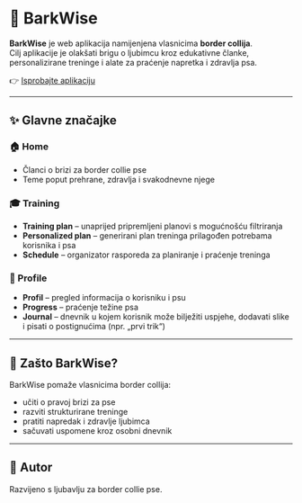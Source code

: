 # 🐾 BarkWise

**BarkWise** je web aplikacija namijenjena vlasnicima **border collija**.  
Cilj aplikacije je olakšati brigu o ljubimcu kroz edukativne članke, personalizirane treninge i alate za praćenje napretka i zdravlja psa.  

👉 [Isprobajte aplikaciju](https://barkwise.netlify.app/)

---

## ✨ Glavne značajke

### 🏠 Home  
- Članci o brizi za border collie pse  
- Teme poput prehrane, zdravlja i svakodnevne njege  

### 🎓 Training  
- **Training plan** – unaprijed pripremljeni planovi s mogućnošću filtriranja  
- **Personalized plan** – generirani plan treninga prilagođen potrebama korisnika i psa  
- **Schedule** – organizator rasporeda za planiranje i praćenje treninga  

### 👤 Profile  
- **Profil** – pregled informacija o korisniku i psu  
- **Progress** – praćenje težine psa  
- **Journal** – dnevnik u kojem korisnik može bilježiti uspjehe, dodavati slike i pisati o postignućima (npr. „prvi trik“)  

---

## 📌 Zašto BarkWise?  
BarkWise pomaže vlasnicima border collija:  
- učiti o pravoj brizi za pse  
- razviti strukturirane treninge  
- pratiti napredak i zdravlje ljubimca  
- sačuvati uspomene kroz osobni dnevnik  

---

## 🐶 Autor  
Razvijeno s ljubavlju za border collie pse.  
